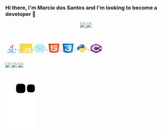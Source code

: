 ### Hi there, I'm Marcio dos Santos and I'm looking to become a developer 👋

<!--


- 🔭 I’m currently working on ...
- 🌱 I’m currently learning ...
- 👯 I’m looking to collaborate on ...
- 🤔 I’m looking for help with ...
- 💬 Ask me about ...
- 📫 How to reach me: ...
- 😄 Pronouns: ...
- ⚡ Fun fact: ...
-->
<div align="center">
  <a href="https://github.com/MarcioDSantos">
  <img height="160em" src="https://github-readme-stats.vercel.app/api?username=MarcioDSantos&show_icons=true&theme=merko&include_all_commits=true&count_private=true"/>
  <img height="160em" src="https://github-readme-stats.vercel.app/api/top-langs/?username=MarcioDSantos&layout=compact&langs_count=7&theme=merko"/>
</div>
  
  ##
  
<div style="display: inline_block"><br>
  <img align="center" alt="Rafa-Js" height="30" width="40" src="https://raw.githubusercontent.com/devicons/devicon/master/icons/java/java-original.svg">
  <img align="center" alt="Rafa-Js" height="30" width="40" src="https://raw.githubusercontent.com/devicons/devicon/master/icons/javascript/javascript-plain.svg">
  <img align="center" alt="Rafa-React" height="30" width="40" src="https://raw.githubusercontent.com/devicons/devicon/master/icons/react/react-original.svg">
  <img align="center" alt="Rafa-HTML" height="30" width="40" src="https://raw.githubusercontent.com/devicons/devicon/master/icons/html5/html5-original.svg">
  <img align="center" alt="Rafa-CSS" height="30" width="40" src="https://raw.githubusercontent.com/devicons/devicon/master/icons/css3/css3-original.svg">
  <img align="center" alt="Rafa-Python" height="30" width="40" src="https://raw.githubusercontent.com/devicons/devicon/master/icons/python/python-original.svg">
  <img align="center" alt="Rafa-Csharp" height="30" width="40" src="https://raw.githubusercontent.com/devicons/devicon/master/icons/csharp/csharp-original.svg">
</div>
  
  ##
  
  <div> 
  <a href="https://instagram.com/marcioluisbs" target="_blank"><img src="https://img.shields.io/badge/-Instagram-%23E4405F?style=for-the-badge&logo=instagram&logoColor=white" target="_blank"></a>
  <a href = "mailto:marcioluisborgesds@gmail.com"><img src="https://img.shields.io/badge/-Gmail-%23333?style=for-the-badge&logo=gmail&logoColor=red" target="_blank"></a>
  <a href="https://www.linkedin.com/in/marcio-luis-borges-dos-santos-25733b13b" target="_blank"><img src="https://img.shields.io/badge/-LinkedIn-%230077B5?style=for-the-badge&logo=linkedin&logoColor=white" target="_blank"></a> 
 
  ![Snake animation](https://github.com/rafaballerini/rafaballerini/blob/output/github-contribution-grid-snake.svg)
 
</div>

  
